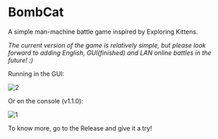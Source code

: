 # BombCat
A simple man-machine battle game inspired by Exploring Kittens.

_The current version of the game is relatively simple, but please look forward to adding English, GUI(finished) and LAN online battles in the future! :)_

Running in the GUI:

![2](https://github.com/user-attachments/assets/27ee727a-5be5-43b4-adee-7beca396f5b7)

Or on the console (v1.1.0): 

![1](https://github.com/user-attachments/assets/57435495-486c-408a-a6ef-2fea692502d4)

To know more, go to the Release and give it a try!
